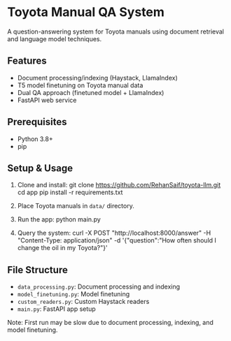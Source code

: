 # Toyota Manual QA System

A question-answering system for Toyota manuals using document retrieval and language model techniques.

## Features
- Document processing/indexing (Haystack, LlamaIndex)
- T5 model finetuning on Toyota manual data
- Dual QA approach (finetuned model + LlamaIndex)
- FastAPI web service

## Prerequisites
- Python 3.8+
- pip

## Setup & Usage

1. Clone and install:
git clone https://github.com/RehanSaif/toyota-llm.git
cd app
pip install -r requirements.txt

2. Place Toyota manuals in `data/` directory.

3. Run the app:
   python main.py
4. Query the system:
curl -X POST "http://localhost:8000/answer" -H "Content-Type: application/json" -d '{"question":"How often should I change the oil in my Toyota?"}'

## File Structure
- `data_processing.py`: Document processing and indexing
- `model_finetuning.py`: Model finetuning
- `custom_readers.py`: Custom Haystack readers
- `main.py`: FastAPI app setup

Note: First run may be slow due to document processing, indexing, and model finetuning.
